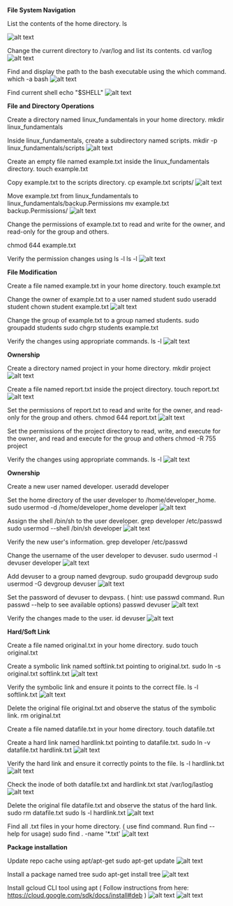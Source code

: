 **File System Navigation**

List the contents of the home directory.
ls

![alt text](<screenshot/Screenshot 2024-06-23 at 11.37.34 AM.png>)


Change the current directory to /var/log and list its contents.
cd var/log
![alt text](<screenshot/Screenshot 2024-06-23 at 11.38.22 AM.png>)


Find and display the path to the bash executable using the which command.
which -a bash
![alt text](<screenshot/Screenshot 2024-06-23 at 11.45.04 AM-1.png>)

Find current shell
echo "$SHELL"
![alt text](<screenshot/Screenshot 2024-06-23 at 11.47.49 AM-1.png>)


**File and Directory Operations**

Create a directory named linux_fundamentals in your home directory.
mkdir linux_fundamentals


Inside linux_fundamentals, create a subdirectory named scripts.
mkdir -p linux_fundamentals/scripts
![alt text](<screenshot/Screenshot 2024-06-23 at 11.50.37 AM.png>)

Create an empty file named example.txt inside the linux_fundamentals directory.
touch example.txt

Copy example.txt to the scripts directory.
cp example.txt scripts/
![alt text](<screenshot/Screenshot 2024-06-23 at 11.59.50 AM.png>)

Move example.txt from linux_fundamentals to linux_fundamentals/backup.Permissions
mv example.txt backup.Permissions/
![alt text](<screenshot/Screenshot 2024-06-23 at 12.02.04 PM.png>)

Change the permissions of example.txt to read and write for the owner, and read-only for the group and others.

chmod 644 example.txt 

Verify the permission changes using ls -l
ls -l
![alt text](<screenshot/Screenshot 2024-06-23 at 12.04.21 PM.png>)

**File Modification**

Create a file named example.txt in your home directory.
touch example.txt

Change the owner of example.txt to a user named student
sudo useradd student
chown student example.txt 
![alt text](<screenshot/Screenshot 2024-06-23 at 12.19.30 PM.png>)

Change the group of example.txt to a group named students.
sudo groupadd students
sudo chgrp students example.txt


Verify the changes using appropriate commands.
ls -l
![alt text](<screenshot/Screenshot 2024-06-23 at 12.20.23 PM.png>)



**Ownership**

Create a directory named project in your home directory.
mkdir project
![alt text](<screenshot/Screenshot 2024-06-23 at 12.21.32 PM.png>)

Create a file named report.txt inside the project directory.
touch report.txt
![alt text](<screenshot/Screenshot 2024-06-23 at 12.23.15 PM.png>)

Set the permissions of report.txt to read and write for the owner, and read-only for the group and others.
chmod 644 report.txt
![alt text](<screenshot/Screenshot 2024-06-23 at 12.29.23 PM.png>)

Set the permissions of the project directory to read, write, and execute for the owner, and read and execute for the group and others
chmod -R 755 project

Verify the changes using appropriate commands.
ls -l
![alt text](<screenshot/Screenshot 2024-06-23 at 12.23.56 PM.png>)

**Ownership**

Create a new user named developer.
useradd developer

Set the home directory of the user developer to /home/developer_home.
sudo usermod -d /home/developer_home developer 
![alt text](<screenshot/Screenshot 2024-06-23 at 12.34.37 PM.png>)

Assign the shell /bin/sh to the user developer.
grep developer /etc/passwd
sudo usermod --shell /bin/sh developer 
![alt text](<screenshot/Screenshot 2024-06-23 at 12.40.10 PM.png>)

Verify the new user's information.
grep developer /etc/passwd

Change the username of the user developer to devuser.
sudo usermod -l devuser developer
![alt text](<screenshot/Screenshot 2024-06-23 at 12.43.49 PM.png>)

Add devuser to a group named devgroup.
sudo groupadd devgroup
sudo usermod -G devgroup devuser
![alt text](<screenshot/Screenshot 2024-06-23 at 12.50.56 PM.png>)

Set the password of devuser to devpass. ( hint: use passwd command. Run passwd --help to see available options)
passwd devuser
![alt text](<screenshot/Screenshot 2024-06-23 at 12.55.11 PM.png>)

Verify the changes made to the user.
id devuser
![alt text](<screenshot/Screenshot 2024-06-23 at 12.55.11 PM-1.png>)



**Hard/Soft Link**

Create a file named original.txt in your home directory.
sudo touch original.txt

Create a symbolic link named softlink.txt pointing to original.txt.
sudo ln -s original.txt softlink.txt
![alt text](<screenshot/Screenshot 2024-06-23 at 1.00.32 PM.png>)

Verify the symbolic link and ensure it points to the correct file.
ls -l softlink.txt
![alt text](<screenshot/Screenshot 2024-06-23 at 1.03.36 PM.png>)

Delete the original file original.txt and observe the status of the symbolic link.
rm original.txt 

Create a file named datafile.txt in your home directory.
touch datafile.txt

Create a hard link named hardlink.txt pointing to datafile.txt.
sudo ln -v datafile.txt hardlink.txt
![alt text](<screenshot/Screenshot 2024-06-23 at 1.10.57 PM-1.png>)

Verify the hard link and ensure it correctly points to the file.
ls -l hardlink.txt 
![alt text](<screenshot/Screenshot 2024-06-23 at 1.10.57 PM.png>)

Check the inode of both datafile.txt and hardlink.txt
stat /var/log/lastlog
![alt text](<screenshot/Screenshot 2024-06-23 at 1.15.31 PM.png>)

Delete the original file datafile.txt and observe the status of the hard link.
sudo rm datafile.txt 
sudo ls -l hardlink.txt 
![alt text](<screenshot/Screenshot 2024-06-23 at 1.16.52 PM.png>)

Find all .txt files in your home directory. ( use find command. Run find --help for usage)
sudo find . -name '*.txt'
![alt text](<screenshot/Screenshot 2024-06-23 at 1.21.18 PM.png>)



**Package installation**

Update repo cache using apt/apt-get
sudo apt-get update
![alt text](<screenshot/Screenshot 2024-06-23 at 1.24.24 PM.png>)

Install a package named tree
sudo apt-get install tree
![alt text](<screenshot/Screenshot 2024-06-23 at 1.25.24 PM-2.png>)

Install gcloud CLI tool using apt ( Follow instructions from here: https://cloud.google.com/sdk/docs/install#deb )
![alt text](<screenshot/Screenshot 2024-06-23 at 1.22.58 PM.png>)
![alt text](<screenshot/Screenshot 2024-06-23 at 1.23.27 PM.png>)

